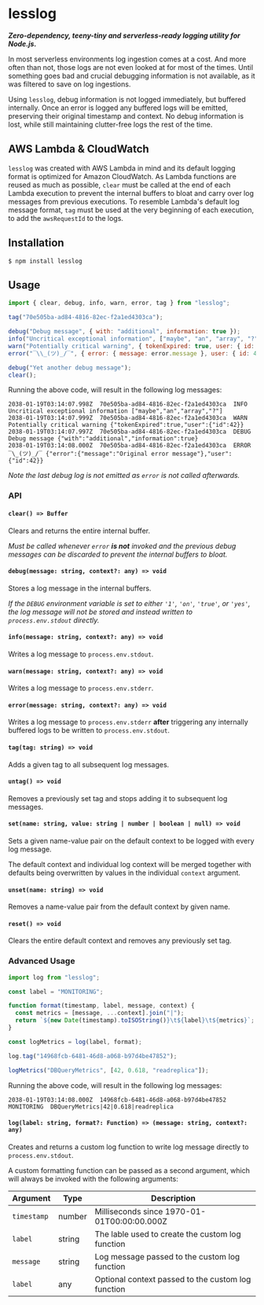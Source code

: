 # lesslog

**_Zero-dependency, teeny-tiny and serverless-ready logging utility for Node.js._**

In most serverless environments log ingestion comes at a cost. And more often than not, those logs are not even looked at for most of the times. Until something goes bad and crucial debugging information is not available, as it was filtered to save on log ingestions.

Using `lesslog`, debug information is not logged immediately, but buffered internally. Once an error is logged any buffered logs will be emitted, preserving their original timestamp and context. No debug information is lost, while still maintaining clutter-free logs the rest of the time.

## AWS Lambda & CloudWatch

`lesslog` was created with AWS Lambda in mind and its default logging format is optimized for Amazon CloudWatch. As Lambda functions are reused as much as possible, `clear` must be called at the end of each Lambda execution to prevent the internal buffers to bloat and carry over log messages from previous executions. To resemble Lambda's default log message format, `tag` must be used at the very beginning of each execution, to add the `awsRequestId` to the logs.

## Installation

```shell
$ npm install lesslog
```

## Usage

```javascript
import { clear, debug, info, warn, error, tag } from "lesslog";

tag("70e505ba-ad84-4816-82ec-f2a1ed4303ca");

debug("Debug message", { with: "additional", information: true });
info("Uncritical exceptional information", ["maybe", "an", "array", "?"]);
warn("Potentially critical warning", { tokenExpired: true, user: { id: 42 } });
error("‾\\_(ツ)_/‾", { error: { message: error.message }, user: { id: 42 } });

debug("Yet another debug message");
clear();
```

Running the above code, will result in the following log messages:

```shell
2038-01-19T03:14:07.998Z  70e505ba-ad84-4816-82ec-f2a1ed4303ca  INFO  Uncritical exceptional information ["maybe","an","array","?"]
2038-01-19T03:14:07.999Z  70e505ba-ad84-4816-82ec-f2a1ed4303ca  WARN  Potentially critical warning {"tokenExpired":true,"user":{"id":42}}
2038-01-19T03:14:07.997Z  70e505ba-ad84-4816-82ec-f2a1ed4303ca  DEBUG  Debug message {"with":"additional","information":true}
2038-01-19T03:14:08.000Z  70e505ba-ad84-4816-82ec-f2a1ed4303ca  ERROR  ‾\_(ツ)_/‾ {"error":{"message":"Original error message"},"user":{"id":42}}
```

_Note the last debug log is not emitted as `error` is not called afterwards._

### API

#### `clear() => Buffer`

Clears and returns the entire internal buffer.

_Must be called whenever `error` **is not** invoked and the previous debug messages can be discarded to prevent the internal buffers to bloat._

#### `debug(message: string, context?: any) => void`

Stores a log message in the internal buffers.

_If the `DEBUG` environment variable is set to either `'1'`, `'on'`, `'true'`, or `'yes'`, the log message will not be stored and instead written to `process.env.stdout` directly._

#### `info(message: string, context?: any) => void`

Writes a log message to `process.env.stdout`.

#### `warn(message: string, context?: any) => void`

Writes a log message to `process.env.stderr`.

#### `error(message: string, context?: any) => void`

Writes a log message to `process.env.stderr` **after** triggering any internally buffered logs to be written to `process.env.stdout`.

#### `tag(tag: string) => void`

Adds a given tag to all subsequent log messages.

#### `untag() => void`

Removes a previously set tag and stops adding it to subsequent log messages.

#### `set(name: string, value: string | number | boolean | null) => void`

Sets a given name-value pair on the default context to be logged with every log message.

The default context and individual log context will be merged together with defaults being overwritten by values in the individual `context` argument.

#### `unset(name: string) => void`

Removes a name-value pair from the default context by given name.

#### `reset() => void`

Clears the entire default context and removes any previously set tag.

### Advanced Usage

```javascript
import log from "lesslog";

const label = "MONITORING";

function format(timestamp, label, message, context) {
  const metrics = [message, ...context].join("|");
  return `${new Date(timestamp).toISOString()}\t${label}\t${metrics}`;
}

const logMetrics = log(label, format);

log.tag("14968fcb-6481-46d8-a068-b97d4be47852");

logMetrics("DBQueryMetrics", [42, 0.618, "readreplica"]);
```

Running the above code, will result in the following log messages:

```shell
2038-01-19T03:14:08.000Z  14968fcb-6481-46d8-a068-b97d4be47852  MONITORING  DBQueryMetrics|42|0.618|readreplica
```

#### `log(label: string, format?: Function) => (message: string, context?: any)`

Creates and returns a custom log function to write log message directly to `process.env.stdout`.

A custom formatting function can be passed as a second argument, which will always be invoked with the following arguments:

| Argument    | Type   | Description                                        |
| ----------- | ------ | -------------------------------------------------- |
| `timestamp` | number | Milliseconds since 1970-01-01T00:00:00.000Z        |
| `label`     | string | The lable used to create the custom log function   |
| `message`   | string | Log message passed to the custom log function      |
| `label`     | any    | Optional context passed to the custom log function |
